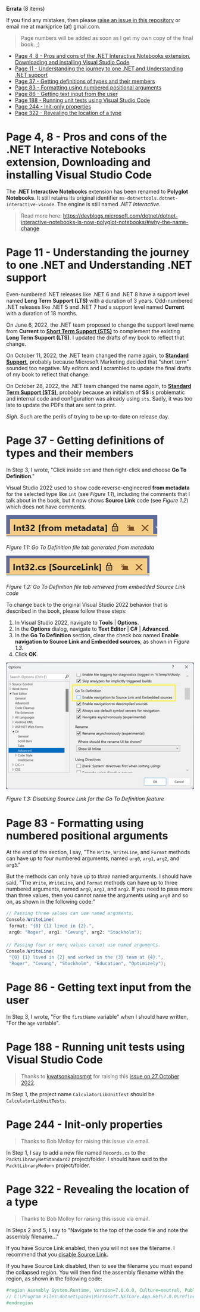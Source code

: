 **Errata** (8 items)

If you find any mistakes, then please [raise an issue in this repository](https://github.com/markjprice/cs11dotnet7/issues) or email me at markjprice (at) gmail.com.

> Page numbers will be added as soon as I get my own copy of the final book. ;)

- [Page 4, 8 - Pros and cons of the .NET Interactive Notebooks extension, Downloading and installing Visual Studio Code](#page-4-8---pros-and-cons-of-the-net-interactive-notebooks-extension-downloading-and-installing-visual-studio-code)
- [Page 11 - Understanding the journey to one .NET and Understanding .NET support](#page-11---understanding-the-journey-to-one-net-and-understanding-net-support)
- [Page 37 - Getting definitions of types and their members](#page-37---getting-definitions-of-types-and-their-members)
- [Page 83 - Formatting using numbered positional arguments](#page-83---formatting-using-numbered-positional-arguments)
- [Page 86 - Getting text input from the user](#page-86---getting-text-input-from-the-user)
- [Page 188 - Running unit tests using Visual Studio Code](#page-188---running-unit-tests-using-visual-studio-code)
- [Page 244 - Init-only properties](#page-244---init-only-properties)
- [Page 322 - Revealing the location of a type](#page-322---revealing-the-location-of-a-type)

# Page 4, 8 - Pros and cons of the .NET Interactive Notebooks extension, Downloading and installing Visual Studio Code

The **.NET Interactive Notebooks** extension has been renamed to **Polyglot Notebooks**. It still retains its original identifier `ms-dotnettools.dotnet-interactive-vscode`. The engine is still named *.NET Interactive*.

> Read more here: https://devblogs.microsoft.com/dotnet/dotnet-interactive-notebooks-is-now-polyglot-notebooks/#why-the-name-change

# Page 11 - Understanding the journey to one .NET and Understanding .NET support

Even-numbered .NET releases like .NET 6 and .NET 8 have a support level named **Long Term Support (LTS)** with a duration of 3 years. Odd-numbered .NET releases like .NET 5 and .NET 7 had a support level named **Current** with a duration of 18 months. 

On June 6, 2022, the .NET team proposed to change the support level name from **Current** to [**Short Term Support (STS)**](https://github.com/dotnet/announcements/issues/223) to complement the existing **Long Term Support (LTS)**. I updated the drafts of my book to reflect that change.

On October 11, 2022, the .NET team changed the name again, to [**Standard Support**](https://devblogs.microsoft.com/dotnet/announcing-dotnet-7-rc-2/#support), probably because Microsoft Marketing decided that "short term" sounded too negative. My editors and I scrambled to update the final drafts of my book to reflect that change.

On October 28, 2022, the .NET team changed the name *again*, to [**Standard Term Support (STS)**](https://twitter.com/mairacw/status/1585789100879069185), probably because an initialism of **SS** is problematic and internal code and configuration was already using `sts`. Sadly, it was too late to update the PDFs that are sent to print.

*Sigh.* Such are the perils of trying to be up-to-date on release day.

# Page 37 - Getting definitions of types and their members

In Step 3, I wrote, "Click inside `int` and then right-click and choose **Go To Definition**." 

Visual Studio 2022 used to show code reverse-engineered **from metadata** for the selected type like `int` (see *Figure 1.1*), including the comments that I talk about in the book, but it now shows **Source Link** code (see *Figure 1.2*) which does not have comments.

![from metadata code](images/B18856_01_01.png)

*Figure 1.1: Go To Definition file tab generated from metadata*

![SourceLink code](images/B18856_01_02.png)

*Figure 1.2: Go To Definition file tab retrieved from embedded Source Link code*

To change back to the original Visual Studio 2022 behavior that is described in the book, please follow these steps:

1. In Visual Studio 2022, navigate to **Tools** | **Options**.
2. In the **Options** dialog, navigate to **Text Editor** | **C#** | **Advanced**.
3. In the **Go To Definition** section, clear the check box named **Enable navigation to Source Link and Embedded sources**, as shown in *Figure 1.3*.
4. Click **OK**.

![Disabling Source Link for the Go To Definition feature](images/B18856_01_03.png)

*Figure 1.3: Disabling Source Link for the Go To Definition feature*

# Page 83 - Formatting using numbered positional arguments

At the end of the section, I say, "The `Write`, `WriteLine`, and `Format` methods can have up to four numbered arguments, named `arg0`, `arg1`, `arg2`, and `arg3`." 

But the methods can only have up to *three* named arguments. I should have said, "The `Write`, `WriteLine`, and `Format` methods can have up to three numbered arguments, named `arg0`, `arg1`, and `arg2`. If you need to pass more than three values, then you cannot name the arguments using `arg0` and so on, as shown in the following code:"

```cs
// Passing three values can use named arguments.
Console.WriteLine(
 format: "{0} {1} lived in {2}.", 
 arg0: "Roger", arg1: "Cevung", arg2: "Stockholm");

// Passing four or more values cannot use named arguments.
Console.WriteLine(
 "{0} {1} lived in {2} and worked in the {3} team at {4}.", 
 "Roger", "Cevung", "Stockholm", "Education", "Optimizely");
```

# Page 86 - Getting text input from the user

In Step 3, I wrote, "For the `firstName` variable" when I should have written, "For the `age` variable".

# Page 188 - Running unit tests using Visual Studio Code

> Thanks to [kwatsonkairosmgt](https://github.com/kwatsonkairosmgt) for raising this [issue on 27 October 2022](https://github.com/markjprice/cs10dotnet6/issues/106).

In Step 1, the project name `CalculatorLibUnitTest` should be `CalculatorLibUnitTests`.

# Page 244 - Init-only properties

> Thanks to Bob Molloy for raising this issue via email.

In Step 1, I say to add a new file named `Records.cs` to the `PacktLibraryNetStandard2` project/folder. I should have said to the `PacktLibraryModern` project/folder.

# Page 322 - Revealing the location of a type

> Thanks to Bob Molloy for raising this issue via email.

In Steps 2 and 5, I say to "Navigate to the top of the code file and note the assembly filename..."

If you have Source Link enabled, then you will not see the filename. I recommend that you [disable Source Link](#page-37---getting-definitions-of-types-and-their-members).

If you have Source Link disabled, then to see the filename you must expand the collapsed region. You will then find the assembly filename within the region, as shown in the following code:
```cs
#region Assembly System.Runtime, Version=7.0.0.0, Culture=neutral, PublicKeyToken=b03f5f7f11d50a3a
// C:\Program Files\dotnet\packs\Microsoft.NETCore.App.Ref\7.0.0\ref\net7.0\System.Runtime.dll
#endregion
```
